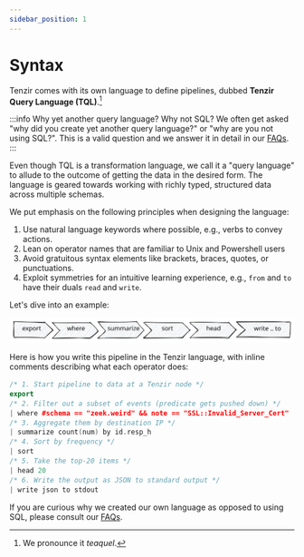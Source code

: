 ```yaml
---
sidebar_position: 1
---
```


# Syntax

Tenzir comes with its own language to define pipelines, dubbed **Tenzir Query
Language (TQL)**.[^1]

[^1]: We pronounce it *teaquel*.

:::info Why yet another query language? Why not SQL?
We often get asked "why did you create yet another query language?" or "why are
you not using SQL?". This is a valid question and we answer it in detail in our
[FAQs](../faqs.md).
:::

Even though TQL is a transformation language, we call it a "query language" to
allude to the outcome of getting the data in the desired form. The language
is geared towards working with richly typed, structured data across multiple
schemas.

We put emphasis on the following principles when designing the language:

1. Use natural language keywords where possible, e.g., verbs to convey actions.
2. Lean on operator names that are familiar to Unix and Powershell users
3. Avoid gratuitous syntax elements like brackets, braces, quotes, or
   punctuations.
4. Exploit symmetries for an intuitive learning experience, e.g., `from` and
   `to` have their duals `read` and `write`.

Let's dive into an example:

![Pipeline Example](pipeline-example.excalidraw.svg)

Here is how you write this pipeline in the Tenzir language, with inline comments
describing what each operator does:

```cpp
/* 1. Start pipeline to data at a Tenzir node */
export
/* 2. Filter out a subset of events (predicate gets pushed down) */
| where #schema == "zeek.weird" && note == "SSL::Invalid_Server_Cert"
/* 3. Aggregate them by destination IP */
| summarize count(num) by id.resp_h
/* 4. Sort by frequency */
| sort
/* 5. Take the top-20 items */
| head 20
/* 6. Write the output as JSON to standard output */
| write json to stdout
```

If you are curious why we created our own language as opposed to using SQL,
please consult our [FAQs](../faqs).
